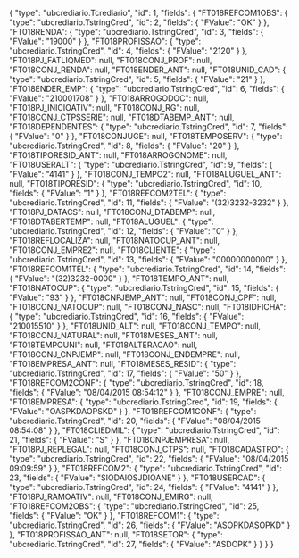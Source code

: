{
    "type": "ubcrediario.Tcrediario",
    "id": 1,
    "fields": {
        "FT018REFCOM1OBS": {
            "type": "ubcrediario.TstringCred",
            "id": 2,
            "fields": {
                "FValue": "OK"
            }
        },
        "FT018RENDA": {
            "type": "ubcrediario.TstringCred",
            "id": 3,
            "fields": {
                "FValue": "19000"
            }
        },
        "FT018PROFISSAO": {
            "type": "ubcrediario.TstringCred",
            "id": 4,
            "fields": {
                "FValue": "2120"
            }
        },
        "FT018PJ_FATLIQMED": null,
        "FT018CONJ_PROF": null,
        "FT018CONJ_RENDA": null,
        "FT018ENDER_ANT": null,
        "FT018UNID_CAD": {
            "type": "ubcrediario.TstringCred",
            "id": 5,
            "fields": {
                "FValue": "21"
            }
        },
        "FT018ENDER_EMP": {
            "type": "ubcrediario.TstringCred",
            "id": 6,
            "fields": {
                "FValue": "210001708"
            }
        },
        "FT018ARROGODOC": null,
        "FT018PJ_INICIOATIV": null,
        "FT018CONJ_RG": null,
        "FT018CONJ_CTPSSERIE": null,
        "FT018DTABEMP_ANT": null,
        "FT018DEPENDENTES": {
            "type": "ubcrediario.TstringCred",
            "id": 7,
            "fields": {
                "FValue": "0"
            }
        },
        "FT018CONJUGE": null,
        "FT018TEMPOSERV": {
            "type": "ubcrediario.TstringCred",
            "id": 8,
            "fields": {
                "FValue": "20"
            }
        },
        "FT018TIPORESID_ANT": null,
        "FT018ARROGONOME": null,
        "FT018USERALT": {
            "type": "ubcrediario.TstringCred",
            "id": 9,
            "fields": {
                "FValue": "4141"
            }
        },
        "FT018CONJ_TEMPO2": null,
        "FT018ALUGUEL_ANT": null,
        "FT018TIPORESID": {
            "type": "ubcrediario.TstringCred",
            "id": 10,
            "fields": {
                "FValue": "1"
            }
        },
        "FT018REFCOM2TEL": {
            "type": "ubcrediario.TstringCred",
            "id": 11,
            "fields": {
                "FValue": "(32)3232-3232"
            }
        },
        "FT018PJ_DATACS": null,
        "FT018CONJ_DTABEMP": null,
        "FT018DTABERTEMP": null,
        "FT018ALUGUEL": {
            "type": "ubcrediario.TstringCred",
            "id": 12,
            "fields": {
                "FValue": "0"
            }
        },
        "FT018REFLOCALIZA": null,
        "FT018NATOCUP_ANT": null,
        "FT018CONJ_EMPRE2": null,
        "FT018CLIENTE": {
            "type": "ubcrediario.TstringCred",
            "id": 13,
            "fields": {
                "FValue": "00000000000"
            }
        },
        "FT018REFCOM1TEL": {
            "type": "ubcrediario.TstringCred",
            "id": 14,
            "fields": {
                "FValue": "(32)3232-0000"
            }
        },
        "FT018TEMPO_ANT": null,
        "FT018NATOCUP": {
            "type": "ubcrediario.TstringCred",
            "id": 15,
            "fields": {
                "FValue": "93"
            }
        },
        "FT018CNPJEMP_ANT": null,
        "FT018CONJ_CPF": null,
        "FT018CONJ_NATOCUP": null,
        "FT018CONJ_NASC": null,
        "FT018IDFICHA": {
            "type": "ubcrediario.TstringCred",
            "id": 16,
            "fields": {
                "FValue": "210015510"
            }
        },
        "FT018UNID_ALT": null,
        "FT018CONJ_TEMPO": null,
        "FT018CONJ_NATURAL": null,
        "FT018MESES_ANT": null,
        "FT018TEMPOUNI": null,
        "FT018ALTERACAO": null,
        "FT018CONJ_CNPJEMP": null,
        "FT018CONJ_ENDEMPRE": null,
        "FT018EMPRESA_ANT": null,
        "FT018MESES_RESID": {
            "type": "ubcrediario.TstringCred",
            "id": 17,
            "fields": {
                "FValue": "50"
            }
        },
        "FT018REFCOM2CONF": {
            "type": "ubcrediario.TstringCred",
            "id": 18,
            "fields": {
                "FValue": "08/04/2015 08:54:12"
            }
        },
        "FT018CONJ_EMPRE": null,
        "FT018EMPRESA": {
            "type": "ubcrediario.TstringCred",
            "id": 19,
            "fields": {
                "FValue": "OASPKDAOPSKD"
            }
        },
        "FT018REFCOM1CONF": {
            "type": "ubcrediario.TstringCred",
            "id": 20,
            "fields": {
                "FValue": "08/04/2015 08:54:08"
            }
        },
        "FT018CLIEDMIL": {
            "type": "ubcrediario.TstringCred",
            "id": 21,
            "fields": {
                "FValue": "S"
            }
        },
        "FT018CNPJEMPRESA": null,
        "FT018PJ_REPLEGAL": null,
        "FT018CONJ_CTPS": null,
        "FT018CADASTRO": {
            "type": "ubcrediario.TstringCred",
            "id": 22,
            "fields": {
                "FValue": "08/04/2015 09:09:59"
            }
        },
        "FT018REFCOM2": {
            "type": "ubcrediario.TstringCred",
            "id": 23,
            "fields": {
                "FValue": "SIODAIOSJDIOANE"
            }
        },
        "FT018USERCAD": {
            "type": "ubcrediario.TstringCred",
            "id": 24,
            "fields": {
                "FValue": "4141"
            }
        },
        "FT018PJ_RAMOATIV": null,
        "FT018CONJ_EMIRG": null,
        "FT018REFCOM2OBS": {
            "type": "ubcrediario.TstringCred",
            "id": 25,
            "fields": {
                "FValue": "OK"
            }
        },
        "FT018REFCOM1": {
            "type": "ubcrediario.TstringCred",
            "id": 26,
            "fields": {
                "FValue": "ASOPKDASOPKD"
            }
        },
        "FT018PROFISSAO_ANT": null,
        "FT018SETOR": {
            "type": "ubcrediario.TstringCred",
            "id": 27,
            "fields": {
                "FValue": "ASDOPK"
            }
        }
    }
}

